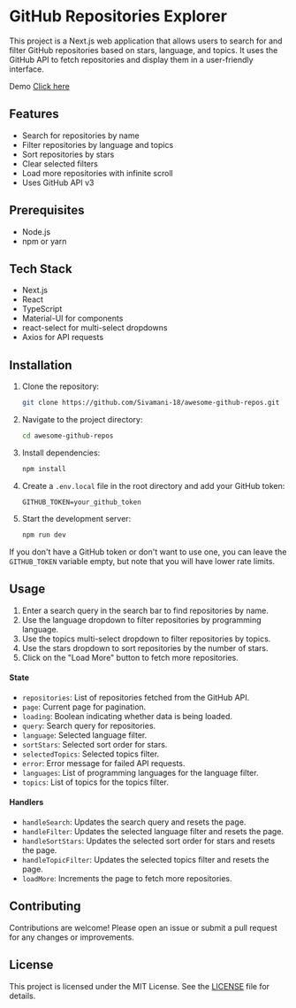# GitHub Repositories Explorer

This project is a Next.js web application that allows users to search for and filter GitHub repositories based on stars, language, and topics. It uses the GitHub API to fetch repositories and display them in a user-friendly interface.

Demo [Click here](https://sivamani-18.github.io/awesome-github-repos/)

## Features

- Search for repositories by name
- Filter repositories by language and topics
- Sort repositories by stars
- Clear selected filters
- Load more repositories with infinite scroll
- Uses GitHub API v3

## Prerequisites

- Node.js
- npm or yarn


## Tech Stack

- Next.js
- React
- TypeScript
- Material-UI for components
- react-select for multi-select dropdowns
- Axios for API requests

## Installation

1. Clone the repository:
    ```bash
    git clone https://github.com/Sivamani-18/awesome-github-repos.git
    ```
2. Navigate to the project directory:
    ```bash
    cd awesome-github-repos
    ```
3. Install dependencies:
    ```bash
    npm install
    ```
4. Create a `.env.local` file in the root directory and add your GitHub token:
    ```plaintext
    GITHUB_TOKEN=your_github_token
    ```
5. Start the development server:
    ```bash
    npm run dev
    ```

If you don't have a GitHub token or don't want to use one, you can leave the `GITHUB_TOKEN` variable empty, but note that you will have lower rate limits.

## Usage

1. Enter a search query in the search bar to find repositories by name.
2. Use the language dropdown to filter repositories by programming language.
3. Use the topics multi-select dropdown to filter repositories by topics.
4. Use the stars dropdown to sort repositories by the number of stars.
5. Click on the "Load More" button to fetch more repositories.


#### State

- `repositories`: List of repositories fetched from the GitHub API.
- `page`: Current page for pagination.
- `loading`: Boolean indicating whether data is being loaded.
- `query`: Search query for repositories.
- `language`: Selected language filter.
- `sortStars`: Selected sort order for stars.
- `selectedTopics`: Selected topics filter.
- `error`: Error message for failed API requests.
- `languages`: List of programming languages for the language filter.
- `topics`: List of topics for the topics filter.

#### Handlers

- `handleSearch`: Updates the search query and resets the page.
- `handleFilter`: Updates the selected language filter and resets the page.
- `handleSortStars`: Updates the selected sort order for stars and resets the page.
- `handleTopicFilter`: Updates the selected topics filter and resets the page.
- `loadMore`: Increments the page to fetch more repositories.

## Contributing

Contributions are welcome! Please open an issue or submit a pull request for any changes or improvements.

## License

This project is licensed under the MIT License. See the [LICENSE](LICENSE) file for details.